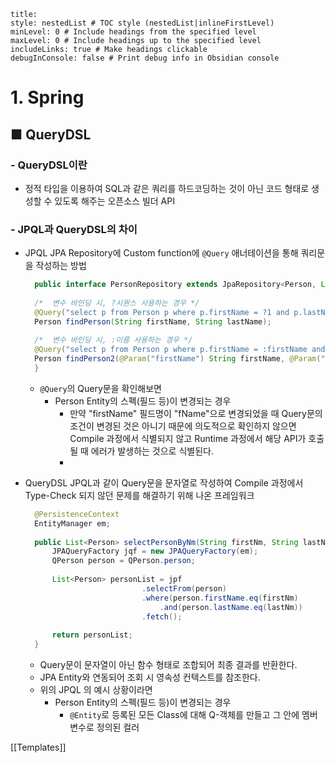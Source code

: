 ```table-of-contents
title: 
style: nestedList # TOC style (nestedList|inlineFirstLevel)
minLevel: 0 # Include headings from the specified level
maxLevel: 0 # Include headings up to the specified level
includeLinks: true # Make headings clickable
debugInConsole: false # Print debug info in Obsidian console
```

# 1. Spring
## ■ QueryDSL

### - QueryDSL이란
- 정적 타입을 이용하여 SQL과 같은 쿼리를 하드코딩하는 것이 아닌 코드 형태로 생성할 수 있도록 해주는 오픈소스 빌더 API

### - JPQL과 QueryDSL의 차이
- JPQL
  JPA Repository에 Custom function에 `@Query` 애너테이션을 통해 쿼리문을 작성하는 방법
  ``` java
	public interface PersonRepository extends JpaRepository<Person, Long>{
	
	/*	변수 바인딩 시, ?시퀀스 사용하는 경우 */
	@Query("select p from Person p where p.firstName = ?1 and p.lastName = ?2")
	Person findPerson(String firstName, String lastName);
	
	/*	변수 바인딩 시, :이름 사용하는 경우 */
	@Query("select p from Person p where p.firstName = :firstName and p.lastName = :lastName")
	Person findPerson2(@Param("firstName") String firstName, @Param("lastName") String lastName);
	}
	```
	- `@Query`의 Query문을 확인해보면
		- Person Entity의 스펙(필드 등)이 변경되는 경우
			- 만약 "firstName" 필드명이 "fName"으로 변경되었을 때 Query문의 조건이 변경된 것은 아니기 때문에 의도적으로 확인하지 않으면 Compile 과정에서 식별되지 않고 Runtime 과정에서 해당 API가 호출될 때 에러가 발생하는 것으로 식별된다.
			- 
			  
- QueryDSL
  JPQL과 같이 Query문을 문자열로 작성하여 Compile 과정에서 Type-Check 되지 않던 문제를 해결하기 위해 나온 프레임워크
  ``` java
	@PersistenceContext
	EntityManager em;
	
	public List<Person> selectPersonByNm(String firstNm, String lastNm){
		JPAQueryFactory jqf = new JPAQueryFactory(em);
		QPerson person = QPerson.person;
	
		List<Person> personList = jpf
							.selectFrom(person)
							.where(person.firstName.eq(firstNm)
								.and(person.lastName.eq(lastNm))
							.fetch();
	
		return personList;
	}
	```
	- Query문이 문자열이 아닌 함수 형태로 조합되어 최종 결과를 반환한다.
	- JPA Entity와 연동되어 조회 시 영속성 컨텍스트를 참조한다.
	- 위의 JPQL 의 예시 상황이라면
		- Person Entity의 스펙(필드 등)이 변경되는 경우
			- `@Entity`로 등록된 모든 Class에 대해 Q-객체를 만들고 그 안에 멤버 변수로 정의된 컬러



[[Templates]]
